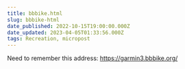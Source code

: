 ```yaml
---
title: bbbike.html
slug: bbbike-html
date_published: 2022-10-15T19:00:00.000Z
date_updated: 2023-04-05T01:33:56.000Z
tags: Recreation, micropost
---
```


Need to remember this address: https://garmin3.bbbike.org/
